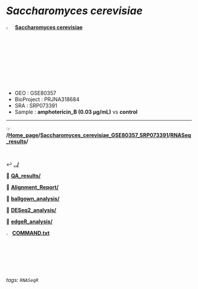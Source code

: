 # *Saccharomyces cerevisiae* 

<img src="https://i.imgur.com/cvAtbAY.png" width="4%"> [**Saccharomyces cerevisiae**](https://howardchao.github.io/RNASeqR_analysis_result/Saccharomyces_cerevisiae_GSE80357_SRP073391/)
 * GEO        : GSE80357
 * BioProject : PRJNA318684
 * SRA        : SRP073391
 * Sample     : **amphotericin_B (0.03 µg/mL)** vs **control**

---

&#9758; **/[Home_page](https://howardchao.github.io/RNASeqR_analysis_result/)/[Saccharomyces_cerevisiae_GSE80357_SRP073391](https://howardchao.github.io/RNASeqR_analysis_result/Saccharomyces_cerevisiae_GSE80357_SRP073391/)/[RNASeq_results](https://howardchao.github.io/RNASeqR_analysis_result/Saccharomyces_cerevisiae_GSE80357_SRP073391/RNASeq_results/)/**

&nbsp;

&#8617; [**.\./**](https://howardchao.github.io/RNASeqR_analysis_result/Saccharomyces_cerevisiae_GSE80357_SRP073391/)	

&#128193; [**QA_results/**](https://howardchao.github.io/RNASeqR_analysis_result/Saccharomyces_cerevisiae_GSE80357_SRP073391/RNASeq_results/QA_results/)

&#128193; [**Alignment_Report/**](https://howardchao.github.io/RNASeqR_analysis_result/Saccharomyces_cerevisiae_GSE80357_SRP073391/RNASeq_results/Alignment_Report/)

&#128193; [**ballgown_analysis/**](https://howardchao.github.io/RNASeqR_analysis_result/Saccharomyces_cerevisiae_GSE80357_SRP073391/RNASeq_results/ballgown_analysis/)

&#128193; [**DESeq2_analysis/**](https://howardchao.github.io/RNASeqR_analysis_result/Saccharomyces_cerevisiae_GSE80357_SRP073391/RNASeq_results/DESeq2_analysis/)

&#128193; [**edgeR_analysis/**](https://howardchao.github.io/RNASeqR_analysis_result/Saccharomyces_cerevisiae_GSE80357_SRP073391/RNASeq_results/edgeR_analysis/)

<img src="https://i.imgur.com/HIvCfTh.png" width="2.5%"> [**COMMAND.txt**](https://howardchao.github.io/RNASeqR_analysis_result/Saccharomyces_cerevisiae_GSE80357_SRP073391/RNASeq_results/COMMAND.txt)

###### tags: `RNASeqR`
